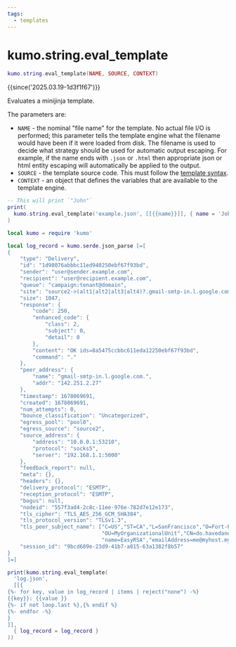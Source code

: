 ```yaml
---
tags:
  - templates
---
```


# kumo.string.eval_template

```lua
kumo.string.eval_template(NAME, SOURCE, CONTEXT)
```

{{since('2025.03.19-1d3f1f67')}}

Evaluates a minijinja template.

The parameters are:

* `NAME` - the nominal "file name" for the template. No actual file I/O is
  performed; this parameter tells the template engine what the filename would
  have been if it were loaded from disk. The filename is used to decide what
  strategy should be used for automatic output escaping.  For example, if the
  name ends with `.json` or `.html` then appropriate json or html entity
  escaping will automatically be applied to the output.
* `SOURCE` - the template source code. This must follow the [template syntax](../template/index.md).
* `CONTEXT` - an object that defines the variables that are available to the template engine.

```lua
-- This will print `"John"`
print(
  kumo.string.eval_template('example.json', [[{{name}}]], { name = 'John' })
)
```


```lua
local kumo = require 'kumo'

local log_record = kumo.serde.json_parse [=[
{
    "type": "Delivery",
    "id": "1d98076abbbc11ed940250ebf67f93bd",
    "sender": "user@sender.example.com",
    "recipient": "user@recipient.example.com",
    "queue": "campaign:tenant@domain",
    "site": "source2->(alt1|alt2|alt3|alt4)?.gmail-smtp-in.l.google.com.",
    "size": 1047,
    "response": {
        "code": 250,
        "enhanced_code": {
            "class": 2,
            "subject": 0,
            "detail": 0
        },
        "content": "OK ids=8a5475ccbbc611eda12250ebf67f93bd",
        "command": "."
    },
    "peer_address": {
        "name": "gmail-smtp-in.l.google.com.",
        "addr": "142.251.2.27"
    },
    "timestamp": 1678069691,
    "created": 1678069691,
    "num_attempts": 0,
    "bounce_classification": "Uncategorized",
    "egress_pool": "pool0",
    "egress_source": "source2",
    "source_address": {
        "address": "10.0.0.1:53210",
        "protocol": "socks5",
        "server": "192.168.1.1:5000"
    },
    "feedback_report": null,
    "meta": {},
    "headers": {},
    "delivery_protocol": "ESMTP",
    "reception_protocol": "ESMTP",
    "bogus": null,
    "nodeid": "557f3ad4-2c8c-11ee-976e-782d7e12e173",
    "tls_cipher": "TLS_AES_256_GCM_SHA384",
    "tls_protocol_version": "TLSv1.3",
    "tls_peer_subject_name": ["C=US","ST=CA","L=SanFrancisco","O=Fort-Funston",
                              "OU=MyOrganizationalUnit","CN=do.havedane.net",
                              "name=EasyRSA","emailAddress=me@myhost.mydomain"],
    "session_id": "9bcd689e-23d9-41b7-a015-63a1382f8b57"
}
]=]

print(kumo.string.eval_template(
  'log.json',
  [[{
{%- for key, value in log_record | items | reject("none") -%}
{{key}}: {{value }}
{%- if not loop.last %},{% endif %}
{%- endfor -%}
}
]],
  { log_record = log_record }
))
```
